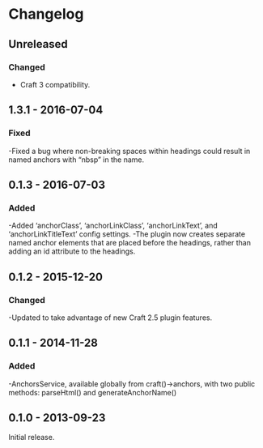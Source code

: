 Changelog
=========

## Unreleased

### Changed
- Craft 3 compatibility.

## 1.3.1 - 2016-07-04

### Fixed
-Fixed a bug where non-breaking spaces within headings could result in named anchors with “nbsp” in the name.


## 0.1.3 - 2016-07-03

### Added
-Added ‘anchorClass’, ‘anchorLinkClass’, ‘anchorLinkText’, and ‘anchorLinkTitleText’ config settings.
-The plugin now creates separate named anchor elements that are placed before the headings, rather than adding an id attribute to the headings.


## 0.1.2 - 2015-12-20

### Changed
-Updated to take advantage of new Craft 2.5 plugin features.


## 0.1.1 - 2014-11-28

### Added
 -AnchorsService, available globally from craft()->anchors, with two public methods:
  parseHtml() and  generateAnchorName()


## 0.1.0 - 2013-09-23

Initial release.
